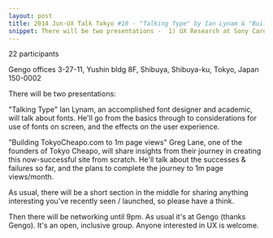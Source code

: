 ```yaml
---
layout: post
title: 2014 Jun-UX Talk Tokyo #10 - "Talking Type" by Ian Lynam & "Building TokyoCheapo.com to 1m page views" by Greg Lane
snippet: There will be two presentations -  1) UX Research at Sony Carol Chung, visiting us from Sony in -
---
```

22 participants

Gengo offices 3-27-11, Yushin bldg 8F, Shibuya, Shibuya-ku, Tokyo, Japan 150-0002

There will be two presentations:

"Talking Type"
Ian Lynam, an accomplished font designer and academic, will talk about fonts. He'll go from the basics through to considerations for use of fonts on screen, and the effects on the user experience.

"Building TokyoCheapo.com to 1m page views"
Greg Lane, one of the founders of Tokyo Cheapo, will share insights from their journey in creating this now-successful site from scratch. He'll talk about the successes & failures so far, and the plans to complete the journey to 1m page views/month.

As usual, there will be a short section in the middle for sharing anything interesting you've recently seen / launched, so please have a think.

Then there will be networking until 9pm. As usual it's at Gengo (thanks Gengo). It's an open, inclusive group. Anyone interested in UX is welcome.

